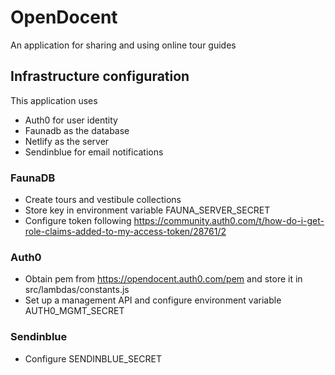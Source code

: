 # OpenDocent

An application for sharing and using online tour guides

## Infrastructure configuration
This application uses
* Auth0 for user identity
* Faunadb as the database
* Netlify as the server
* Sendinblue for email notifications

### FaunaDB

* Create tours and vestibule collections
* Store key in environment variable FAUNA_SERVER_SECRET
* Configure token following https://community.auth0.com/t/how-do-i-get-role-claims-added-to-my-access-token/28761/2

### Auth0
* Obtain pem from https://opendocent.auth0.com/pem and store it in src/lambdas/constants.js
* Set up a management API and configure environment variable AUTH0_MGMT_SECRET

### Sendinblue
* Configure SENDINBLUE_SECRET
